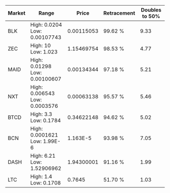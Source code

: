 | Market | Range | Price| Retracement | Doubles to 50% |
| --- | --- | --- | --- | --- |
| BLK | High: 0.0204<br />Low: 0.00107743 | 0.00115053 | 99.62 % | 9.33 |
| ZEC | High: 10<br />Low: 1.023 | 1.15469754 | 98.53 % | 4.77 |
| MAID | High: 0.01298<br />Low: 0.00100607 | 0.00134344 | 97.18 % | 5.21 |
| NXT | High: 0.006543<br />Low: 0.0003576 | 0.00063138 | 95.57 % | 5.46 |
| BTCD | High: 3.3<br />Low: 0.1784 | 0.34622148 | 94.62 % | 5.02 |
| BCN | High: 0.0001621<br />Low: 1.99E-6 | 1.163E-5 | 93.98 % | 7.05 |
| DASH | High: 6.21<br />Low: 1.52906962 | 1.94300001 | 91.16 % | 1.99 |
| LTC | High: 1.4<br />Low: 0.1708 | 0.7645 | 51.70 % | 1.03 |
